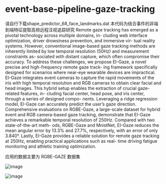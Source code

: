 # event-base-pipeline-gaze-tracking
请自行下载shape_predictor_68_face_landmarks.dat
本代码为结合事件的非端到端特征提取高频远程注视追踪研究
Remote gaze tracking has emerged as a pivotal technology across multiple domains, in-
cluding web interface optimization, driver drowsiness prevention, and immersive vir-
tual reality systems. However, conventional image-based gaze tracking methods are
inherently limited by low temporal resolution (50Hz) and measurement constraints as-
sociated with distant capture, which often compromise their accuracy. To address these
challenges, we propose EI-Gaze, a novel precise and high-frequency remote gaze track-
ing framework specifically designed for scenarios where near-eye wearable devices are
impractical. EI-Gaze integrates event cameras to capture the rapid movements of the
iris with high temporal resolution and RGB cameras to obtain clear facial and head
images. This hybrid setup enables the extraction of crucial gaze-related features, in-
cluding facial center, head pose, and iris center, through a series of designed compo-
nents. Leveraging a ridge regression model, EI-Gaze can accurately predict the user’s
gaze direction. Comprehensive evaluations on RGBE-Gaze, a large-scale dataset for
hybrid event and RGB camera-based gaze tracking, demonstrate that EI-Gaze achieves
a remarkable temporal resolution of 250Hz. Compared with two state-of-the-art meth-
ods, RGBE-Gaze and MnistNet, EI-Gaze reduces the mean angular error by 13.3% and
27.7%, respectively, with an error of only 3.840°. Lastly, EI-Gaze provides a reliable
solution for remote gaze tracking at 250Hz, enabling practical applications such as real-
time driving fatigue monitoring and athletic training optimization.

应用的数据主要为 RGBE-GAZE 数据集 

![image](https://github.com/user-attachments/assets/6d64ba22-5189-48fd-abae-4d6465d7b35c)

 ![image](https://github.com/qian1230/EI_Gaze_An_event_image_fusion_framework_for_precise_and_high_frequency_remote_gaze_tracking/raw/master/6312d69f65d183c0171be79f32b627c.png)
